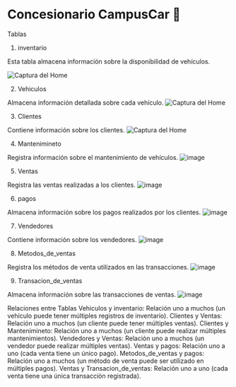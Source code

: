 # Concesionario CampusCar 🚗

Tablas
1. inventario
   
Esta tabla almacena información sobre la disponibilidad de vehículos.

![Captura del Home](https://github.com/user-attachments/assets/96c79174-be8b-4062-9a08-0c5c215c18ef)

2. Vehiculos
   
Almacena información detallada sobre cada vehículo.
![Captura del Home](https://github.com/user-attachments/assets/79d0dfb4-4f25-4945-826d-3b695270ae66)


3. Clientes

Contiene información sobre los clientes.
![Captura del Home](https://github.com/user-attachments/assets/d22044dc-17f1-4c23-8c94-877f066f3a2e)

4. Mantenimineto

Registra información sobre el mantenimiento de vehículos.
![image](https://github.com/user-attachments/assets/4a5f516e-2553-433b-bed3-0955638d40dd)

5. Ventas

Registra las ventas realizadas a los clientes.
![image](https://github.com/user-attachments/assets/edbfd230-7029-4fbe-a765-a66d4f94ff97)

6. pagos

Almacena información sobre los pagos realizados por los clientes.
![image](https://github.com/user-attachments/assets/3810454c-d74f-49fd-b33a-03b5bb21f464)


7. Vendedores

Contiene información sobre los vendedores.
![image](https://github.com/user-attachments/assets/ce39ab00-04ee-4ab5-a920-af82793481d7)



8. Metodos_de_ventas
    
Registra los métodos de venta utilizados en las transacciones.
![image](https://github.com/user-attachments/assets/19ec73ad-cc13-4887-b4e0-00e40ea3ed74)


9. Transacion_de_ventas

Almacena información sobre las transacciones de ventas.
![image](https://github.com/user-attachments/assets/0810d359-e38d-4519-8ece-70efac80f032)


Relaciones entre Tablas
Vehiculos y inventario: Relación uno a muchos (un vehículo puede tener múltiples registros de inventario).
Clientes y Ventas: Relación uno a muchos (un cliente puede tener múltiples ventas).
Clientes y Mantenimineto: Relación uno a muchos (un cliente puede realizar múltiples mantenimientos).
Vendedores y Ventas: Relación uno a muchos (un vendedor puede realizar múltiples ventas).
Ventas y pagos: Relación uno a uno (cada venta tiene un único pago).
Metodos_de_ventas y pagos: Relación uno a muchos (un método de venta puede ser utilizado en múltiples pagos).
Ventas y Transacion_de_ventas: Relación uno a uno (cada venta tiene una única transacción registrada).
